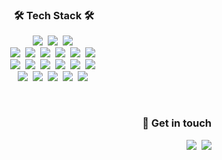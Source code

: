 
  

<h3 align="center">🛠 Tech Stack 🛠</h3>
<p align="center">
</p>
<p align="center">
  <img src="https://img.shields.io/badge/C-A8B9CC?style=flat-square&logo=C&logoColor=white"/></a>&nbsp   
  <img src="https://img.shields.io/badge/C++-00599C?style=flat-square&logo=C%2B%2B&logoColor=white"/></a>&nbsp 
  <img src="https://img.shields.io/badge/Java-007396?style=flat-square&logo=Java&logoColor=white"/></a>&nbsp   
  <br>
  <img src="https://img.shields.io/badge/HTML5-E34F26?style=flat-square&logo=HTML5&logoColor=white"/></a>&nbsp   
  <img src="https://img.shields.io/badge/CSS3-1572B6?style=flat-square&logo=css3&logoColor=white"/></a>&nbsp  
  <img src="https://img.shields.io/badge/Javascript-ffb13b?style=flat-square&logo=javascript&logoColor=white"/></a>&nbsp 
  <img src="https://img.shields.io/badge/JQuery-0769AD?style=flat-square&logo=Go&logoColor=white"/></a>&nbsp 
  <img src="https://img.shields.io/badge/React-61DAFB?style=flat-square&logo=Go&logoColor=blue"/></a>&nbsp 
  <img src="https://img.shields.io/badge/Next.js-000000?style=flat-square&logo=Go&logoColor=white"/></a>&nbsp 
  <br>
  <img src="https://img.shields.io/badge/Spring-6DB33F?style=flat-square&logo=Spring&logoColor=white"/></a>&nbsp    
  <img src="https://img.shields.io/badge/SpringBoot-6DB33F?style=flat-square&logo=Spring&logoColor=white"/></a>&nbsp
  <img src="https://img.shields.io/badge/aws-333664?style=flat-square&logo=amazon-aws&logoColor=white"/></a>&nbsp  
  <img src="https://img.shields.io/badge/Mysql-E6B91E?style=flat-square&logo=MySql&logoColor=white"/></a>&nbsp   
  <img src="https://img.shields.io/badge/MariaDB-003545?style=flat-square&logo=amazon-aws&logoColor=white"/></a>&nbsp  
  <img src="https://img.shields.io/badge/S3-569A31?style=flat-square&logo=amazon-aws&logoColor=white"/></a>&nbsp   
  <br>
  <img src="https://img.shields.io/badge/ElasticSearch-005571?style=flat-square&logo=amazon-aws&logoColor=white"/></a>&nbsp
  <img src="https://img.shields.io/badge/Github Actions-2088FF?style=flat-square&logo=MySql&logoColor=white"/></a>&nbsp 
  <img src="https://img.shields.io/badge/Sentry-362D59?style=flat-square&logo=MySql&logoColor=white"/></a>&nbsp 
  <img src="https://img.shields.io/badge/Slack-4A154B?style=flat-square&logo=MySql&logoColor=white"/></a>&nbsp 
  <img src="https://img.shields.io/badge/Trello-0052CC?style=flat-square&logo=MySql&logoColor=white"/></a>&nbsp 
</p> 


  
<br>
<h3 align="right"> 👜 Get in touch </h3>
<p align="right">
  <a href="https://sooolog.dev"><img src="https://img.shields.io/badge/sooolog.dev-222222?style=flat-square&logo=Vimeo&logoColor=white&link=https://sooolog.dev"/></a>&nbsp
  <a href="mailto:merlinsbeard303@gmail.com"><img src="https://img.shields.io/badge/Gmail-d14836?style=flat-square&logo=Gmail&logoColor=white&link=merlinsbeard303@gmail.com"/></a>
</p>


